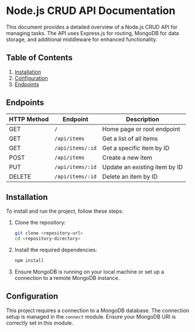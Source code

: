 # Node.js CRUD API Documentation

This document provides a detailed overview of a Node.js CRUD API for managing tasks. The API uses Express.js for routing, MongoDB for data storage, and additional middleware for enhanced functionality.

## Table of Contents
1. [Installation](#installation)
2. [Configuration](#configuration)
3. [Endpoints](#endpoints)

## Endpoints

| HTTP Method | Endpoint        | Description                               |
|-------------|-----------------|-------------------------------------------|
| GET         | `/`             | Home page or root endpoint                |
| GET         | `/api/items`    | Get a list of all items                   |
| GET         | `/api/items/:id`| Get a specific item by ID                 |
| POST        | `/api/items`    | Create a new item                         |
| PUT         | `/api/items/:id`| Update an existing item by ID             |
| DELETE      | `/api/items/:id`| Delete an item by ID                      |


## Installation

To install and run the project, follow these steps:

1. Clone the repository:
    ```sh
    git clone <repository-url>
    cd <repository-directory>
    ```

2. Install the required dependencies:
    ```sh
    npm install
    ```

3. Ensure MongoDB is running on your local machine or set up a connection to a remote MongoDB instance.

## Configuration

This project requires a connection to a MongoDB database. The connection setup is managed in the `connect` module. Ensure your MongoDB URI is correctly set in this module.






